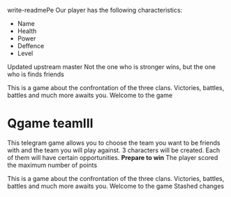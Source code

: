  write-readmePe
Our player has the following characteristics:
- Name
- Health
- Power
- Deffence
- Level


 Updated upstream
 master
Not the one who is stronger wins, but the one who is finds friends


This is a game about the confrontation of the three clans. Victories, battles, battles and much more awaits you. Welcome to the game

# Qgame teamIII
 This telegram game allows you to choose the team you want to be friends with and the team you will play against. 3 characters will be created. Each of them will have certain opportunities.
**Prepare to win**
The player scored the maximum number of points

This is a game about the confrontation of the three clans. Victories, battles, battles and much more awaits you. Welcome to the game
 Stashed changes
